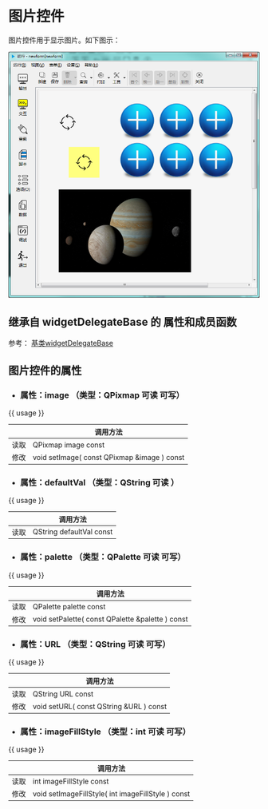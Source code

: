 # 图片控件

图片控件用于显示图片。如下图示：

![example](2-18-01.png)

## 继承自 widgetDelegateBase 的 属性和成员函数

参考： [基类widgetDelegateBase](2-2-base)

## 图片控件的属性

- ### 属性：image （类型：QPixmap 可读 可写）

{{ usage }}

| |调用方法|
| - | - |
|读取|QPixmap image const|
|修改|void setImage( const QPixmap &image ) const|


- ### 属性：defaultVal （类型：QString 可读 ）

{{ usage }}

| |调用方法|
| - | - |
|读取|QString defaultVal const|



- ### 属性：palette （类型：QPalette 可读 可写）

{{ usage }}

| |调用方法|
| - | - |
|读取|QPalette palette const|
|修改|void setPalette( const QPalette &palette ) const|


- ### 属性：URL （类型：QString 可读 可写）

{{ usage }}

| |调用方法|
| - | - |
|读取|QString URL const|
|修改|void setURL( const QString &URL ) const|


- ### 属性：imageFillStyle （类型：int 可读 可写）

{{ usage }}

| |调用方法|
| - | - |
|读取|int imageFillStyle const|
|修改|void setImageFillStyle( int imageFillStyle ) const|


